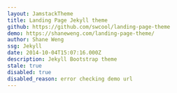 ```yaml
---
layout: JamstackTheme
title: Landing Page Jekyll theme
github: https://github.com/swcool/landing-page-theme
demo: https://shaneweng.com/landing-page-theme/
author: Shane Weng
ssg: Jekyll
date: 2014-10-04T15:07:16.000Z
description: Jekyll Bootstrap theme
stale: true
disabled: true
disabled_reason: error checking demo url
---
```

